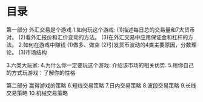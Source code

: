 # 目录
第一部分 外汇交易是个游戏
  1.如何玩这个游戏: 
    (1)描述每日总的交易量和7大货币对。
    (2)看外汇报价和汇价变动的方法。
    (3)在外汇交易中应用保证金和杠杆的方法。
  2.如何在游戏中赚钱
    (1)做多、做空
    (2)引发货币波动的4类主要原因，分数理论。
    (3)市场结构

  3.六类大玩家: 
  4.为什么你一定要玩这个游戏: 介绍该市场的相关优势.
  5.用你自己的方式玩游戏：了解你的性格

第二部分 赢得游戏的策略
  6.短线交易策略
  7.日内交易策略
  8.波段交易策略
  9.长线交易策略
  10.机械交易策略

#  